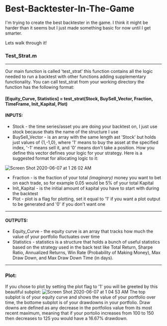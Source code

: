 # Best-Backtester-In-The-Game
I'm trying to create the best backtester in the game. I think it might be harder than it seems but I just made something basic for now until I get smarter.

Lets walk through it!


### Test_Strat.m
____________________________________________________________________________________________________________________________
Our main function is called 'test_strat' this function contains all the logic needed to run a backtest with other functions adding supplementary functionality.
You can call test_strat from your working directory the function has the following format:
#### [Equity_Curve, Statistics] = test_strat(Stock, BuySell_Vector, Fraction, TimeFrame, Init_Kapital, Plot)

#### INPUTS:
* Stock - the time series/asset you are doing your backtest on, I just use stock because thats the name of the structure I use
* BuySell_Vector - is an array with the same length ast 'Stock' but holds just values of {1,-1,0}, where '1' means to buy the asset at the specified index, '-1' means sell it, and '0' means don't take a position. How you define this vector defines your logic for your strategy. Here is a suggested format for allocating logic to it:

![Screen Shot 2020-06-07 at 1 26 02 AM](https://user-images.githubusercontent.com/29047827/83961100-f68bbf80-a85d-11ea-82f4-737f8c50ca60.png)

* Fraction - is the fraction of your total *(imaginary)* money you want to bet on each trade, so for example 0.05 would be 5% of your total Kapital
* Init_Kapital - is the initial amount of kapital you have to start with during the backtest
* Plot - plot is a flag for plotting, set it equal to '1' if you want a plot output to be generated and '0' if you don't want one
____________________________________________________________________________________________________________________________
#### OUTPUTS:
* Equity_Curve - the equity curve is an array that tracks how much the value of your portfolio fluctuates over time
* Statistics - statistics is a structure that holds a bunch of useful statistics based on the strategy used in the back test like Total Return, Sharpe Ratio, Annualized Returns, Win Rate (Probability of Making Money), Max Draw Down, and Max Draw Down Time (in days).
____________________________________________________________________________________________________________________________
### Plot:
If you chose to plot by setting the plot flag to '1' you will be greeted by this beautiful  subplot:
![Screen Shot 2020-06-07 at 1 04 53 AM](https://user-images.githubusercontent.com/29047827/83960816-153c8700-a85b-11ea-8d8c-90f2c082e16b.png)
The top subplot is of your equity curve and shows the value of your portfolio over time, the bottome subplot is of your drawdowns in your portfolio. Draw downs are defined as any decrease in the portfolios value from its most recent maximum, meaning that if your portolio increases from 100 to 150 then decreases to 125 you would have a 16.67% drawdown.








